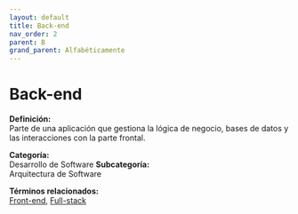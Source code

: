 ```yaml
---
layout: default
title: Back-end
nav_order: 2
parent: B
grand_parent: Alfabéticamente
---
```


# Back-end

**Definición:**  
Parte de una aplicación que gestiona la lógica de negocio, bases de datos y las interacciones con la parte frontal.

**Categoría:**  
Desarrollo de Software 
**Subcategoría:**  
Arquitectura de Software

**Términos relacionados:**  
[Front-end](https://maleniski.github.io/diccionario-angl-tec-mx/docs/alfabeticamente/F/front-end.html), [Full-stack](https://maleniski.github.io/diccionario-angl-tec-mx/docs/alfabeticamente/F/full-stack.html)
